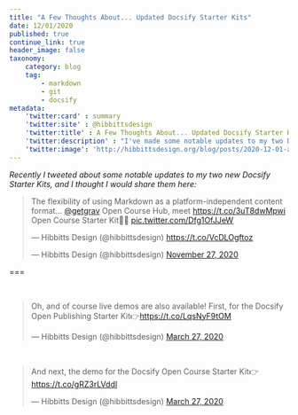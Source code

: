 ```yaml
---
title: "A Few Thoughts About... Updated Docsify Starter Kits"
date: 12/01/2020
published: true
continue_link: true
header_image: false
taxonomy:
    category: blog
    tag:
        - markdown
        - git
        - docsify
metadata:
    'twitter:card' : summary
    'twitter:site' : @hibbittsdesign
    'twitter:title' : A Few Thoughts About... Updated Docsify Starter Kits
    'twitter:description' : "I've made some notable updates to my two Docsify starter kits - Docsify Open Course and Docsify Open Publishing"
    'twitter:image': 'http://hibbittsdesign.org/blog/posts/2020-12-01-a-few-thoughts-about-updated-docsify-starter-kits/screenshot.jpg'
---
```



_Recently I tweeted about some notable updates to my two new Docsify Starter Kits, and I thought I would share them here:_

<blockquote class="twitter-tweet" data-lang="en"><p lang="en" dir="ltr">The flexibility of using Markdown as a platform-independent content format... <a href="https://twitter.com/getgrav?ref_src=twsrc%5Etfw">@getgrav</a> Open Course Hub, meet <a href="https://t.co/3uT8dwMpwi">https://t.co/3uT8dwMpwi</a> Open Course Starter Kit🙌🏼 <a href="https://t.co/Dfg1OfJJeW">pic.twitter.com/Dfg1OfJJeW</a></p>&mdash; Hibbitts Design (@hibbittsdesign) <a href="https://t.co/VcDLOgftoz">https://t.co/VcDLOgftoz</a></p>&mdash; Hibbitts Design (@hibbittsdesign) <a href="https://twitter.com/hibbittsdesign/status/1332370649185087491?ref_src=twsrc%5Etfw">November 27, 2020</a></blockquote>
<script async src="https://platform.twitter.com/widgets.js" charset="utf-8"></script>

===

<br>

<blockquote class="twitter-tweet" data-conversation="none" data-lang="en"><p lang="en" dir="ltr">Oh, and of course live demos are also available! First, for the Docsify Open Publishing Starter Kit👉<a href="https://t.co/LqsNyF9tOM">https://t.co/LqsNyF9tOM</a></p>&mdash; Hibbitts Design (@hibbittsdesign) <a href="https://twitter.com/hibbittsdesign/status/1243582895383433216?ref_src=twsrc%5Etfw">March 27, 2020</a></blockquote>
<script async src="https://platform.twitter.com/widgets.js" charset="utf-8"></script>

<br>

<blockquote class="twitter-tweet" data-conversation="none" data-lang="en"><p lang="en" dir="ltr">And next, the demo for the Docsify Open Course Starter Kit👉 <a href="https://t.co/gRZ3rLVddI">https://t.co/gRZ3rLVddI</a></p>&mdash; Hibbitts Design (@hibbittsdesign) <a href="https://twitter.com/hibbittsdesign/status/1243583175118311424?ref_src=twsrc%5Etfw">March 27, 2020</a></blockquote>
<script async src="https://platform.twitter.com/widgets.js" charset="utf-8"></script>
